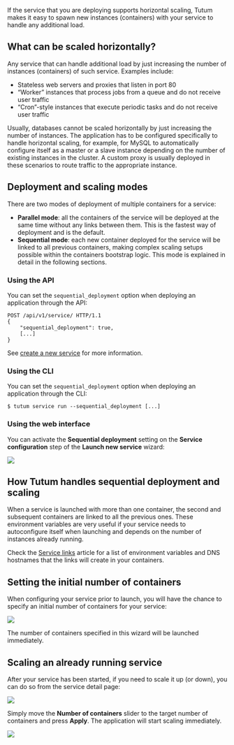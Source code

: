 If the service that you are deploying supports horizontal scaling, Tutum makes it easy to spawn new instances (containers) with your service to handle any additional load.

## What can be scaled horizontally?

Any service that can handle additional load by just increasing the
number of instances (containers) of such service. Examples include:

-   Stateless web servers and proxies that listen in port 80
-   “Worker” instances that process jobs from a queue and do not receive
    user traffic
-   “Cron”-style instances that execute periodic tasks and do not
    receive user traffic

Usually, databases cannot be scaled horizontally by just increasing the
number of instances. The application has to be configured specifically
to handle horizontal scaling, for example, for MySQL to automatically
configure itself as a master or a slave instance depending on the number
of existing instances in the cluster. A custom proxy is usually deployed
in these scenarios to route traffic to the appropriate instance.

## Deployment and scaling modes

There are two modes of deployment of multiple containers for a service:

-   **Parallel mode**: all the containers of the service will be
    deployed at the same time without any links between them. This is
    the fastest way of deployment and is the default.
-   **Sequential mode**: each new container deployed for the service
    will be linked to all previous containers, making complex scaling
    setups possible within the containers bootstrap logic. This mode is
    explained in detail in the following sections.

### Using the API

You can set the `sequential_deployment` option when deploying an
application through the API:

```
POST /api/v1/service/ HTTP/1.1 
{
	"sequential_deployment": true, 
	[...]
} 
```

See [create a new service](https://docs.tutum.co/v2/api/#service) for
more information.

### Using the CLI

You can set the `sequential_deployment` option when deploying an
application through the CLI: 

``` 
$ tutum service run --sequential_deployment [...] 
```
### Using the web interface

You can activate the **Sequential deployment** setting on the **Service
configuration** step of the **Launch new service** wizard:

![](https://s.tutum.co/support/images/service-wizard-sequential-deployment.png)


## How Tutum handles sequential deployment and scaling

When a service is launched with more than one container, the second and
subsequent containers are linked to all the previous ones. These
environment variables are very useful if your service needs to
autoconfigure itself when launching and depends on the number of
instances already running.

Check the [Service links](/support/solutions/articles/5000012181) article for a list of environment variables and DNS hostnames that the links will create in your containers.

## Setting the initial number of containers

When configuring your service prior to launch, you will have the chance
to specify an initial number of containers for your service:

![](https://s.tutum.co/support/images/service-wizard-scale.png)

The number of containers specified in this wizard will be launched
immediately.


## Scaling an already running service

After your service has been started, if you need to scale it up (or
down), you can do so from the service detail page:

![](https://s.tutum.co/support/images/service-before-scaling.png)

Simply move the **Number of containers** slider to the target number of
containers and press **Apply**. The application will start scaling
immediately.

![](https://s.tutum.co/support/images/service-during-scaling.png)

